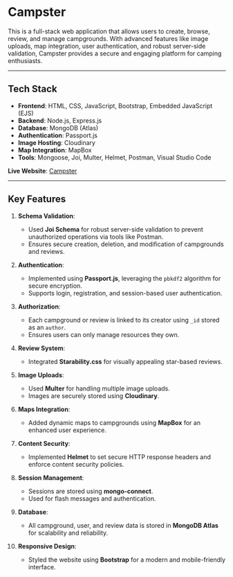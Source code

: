 # Campster

This is a full-stack web application that allows users to create, browse, review, and manage campgrounds. With advanced features like image uploads, map integration, user authentication, and robust server-side validation, Campster provides a secure and engaging platform for camping enthusiasts.

---

## Tech Stack

- **Frontend**: HTML, CSS, JavaScript, Bootstrap, Embedded JavaScript (EJS)
- **Backend**: Node.js, Express.js
- **Database**: MongoDB (Atlas)
- **Authentication**: Passport.js
- **Image Hosting**: Cloudinary
- **Map Integration**: MapBox
- **Tools**: Mongoose, Joi, Multer, Helmet, Postman, Visual Studio Code

**Live Website**: [Campster](https://campster-x7bp.onrender.com)

---

## Key Features

1. **Schema Validation**:
   - Used **Joi Schema** for robust server-side validation to prevent unauthorized operations via tools like Postman.
   - Ensures secure creation, deletion, and modification of campgrounds and reviews.

2. **Authentication**:
   - Implemented using **Passport.js**, leveraging the `pbkdf2` algorithm for secure encryption.
   - Supports login, registration, and session-based user authentication.

3. **Authorization**:
   - Each campground or review is linked to its creator using `_id` stored as an `author`.
   - Ensures users can only manage resources they own.

4. **Review System**:
   - Integrated **Starability.css** for visually appealing star-based reviews.

5. **Image Uploads**:
   - Used **Multer** for handling multiple image uploads.
   - Images are securely stored using **Cloudinary**.

6. **Maps Integration**:
   - Added dynamic maps to campgrounds using **MapBox** for an enhanced user experience.

7. **Content Security**:
   - Implemented **Helmet** to set secure HTTP response headers and enforce content security policies.

8. **Session Management**:
   - Sessions are stored using **mongo-connect**.
   - Used for flash messages and authentication.

9. **Database**:
   - All campground, user, and review data is stored in **MongoDB Atlas** for scalability and reliability.

10. **Responsive Design**:
    - Styled the website using **Bootstrap** for a modern and mobile-friendly interface.
